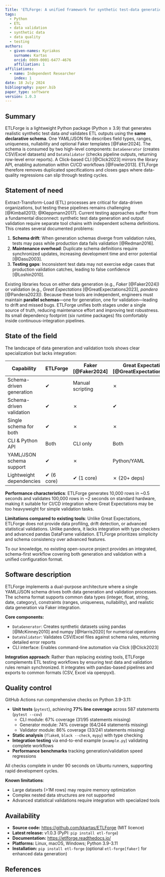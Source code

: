 ```yaml
---
Title: 'ETLForge: A unified framework for synthetic test-data generation and ETL validation'
tags:
  - Python
  - ETL
  - data validation
  - synthetic data
  - data quality
  - testing
authors:
  - given-names: Kyriakos
    surname: Kartas
    orcid: 0009-0001-6477-4676
    affiliation: 1
affiliations:
  - name: Independent Researcher
    index: 1
date: 18 July 2024
bibliography: paper.bib
paper_type: software
version: 1.0.3
---
```


## Summary

ETLForge is a lightweight Python package (Python ≥ 3.9) that generates realistic synthetic test data *and* validates ETL outputs using the **same declarative schema**. One YAML/JSON file describes field types, ranges, uniqueness, nullability and optional Faker templates [@Faker2024]. The schema is consumed by two high-level components: `DataGenerator` (creates CSV/Excel datasets) and `DataValidator` (checks pipeline outputs, returning row-level error reports). A Click-based CLI [@Click2023] mirrors the library API, enabling automation within CI/CD workflows [@Fowler2013]. ETLForge therefore removes duplicated specifications and closes gaps where data-quality regressions can slip through testing cycles.

## Statement of need

Extract-Transform-Load (ETL) processes are critical for data-driven organizations, but testing these pipelines remains challenging [@Kimball2013; @Kleppmann2017]. Current testing approaches suffer from a fundamental disconnect: synthetic test data generation and output validation require separate tool chains with independent schema definitions. This creates several documented problems:

1. **Schema drift**: When generation schemas diverge from validation rules, tests may pass while production data fails validation [@Redman2016].
2. **Maintenance overhead**: Duplicate schema definitions require synchronized updates, increasing development time and error potential [@Dasu2003].
3. **Testing gaps**: Inconsistent test data may not exercise edge cases that production validation catches, leading to false confidence [@Loshin2010].

Existing libraries focus on either data generation (e.g., *Faker* [@Faker2024]) or validation (e.g., *Great Expectations* [@GreatExpectations2023], *pandera* [@Pandera2023]). Because these tools are independent, engineers must maintain **parallel schemas**—one for generation, one for validation—leading to drift and missed bugs. ETLForge unifies both stages under a single source of truth, reducing maintenance effort and improving test robustness. Its small dependency footprint (six runtime packages) fits comfortably inside continuous-integration pipelines.

## State of the field

The landscape of data generation and validation tools shows clear specialization but lacks integration:

| Capability | ETLForge | Faker [@Faker2024] | Great Expectations [@GreatExpectations2023] | pandera [@Pandera2023] | Cerberus [@Cerberus2024] |
|------------|----------|-------|--------------------|---------|---------|
| Schema-driven generation | ✔ | Manual scripting | ✗ | ✗ | ✗ |
| Schema-driven validation | ✔ | ✗ | ✔ | ✔ | ✔ |
| Single schema for both   | ✔ | ✗ | ✗ | ✗ | ✗ |
| CLI & Python API         | Both | CLI only | Both | Python only | Python only |
| YAML/JSON schema support | ✔ | ✗ | Python/YAML | Python only | Python only |
| Lightweight dependencies | ✔ (6 core) | ✔ (1 core) | ✗ (20+ deps) | ✔ (5 core) | ✔ (0 core) |

**Performance characteristics**: ETLForge generates 10,000 rows in ~0.5 seconds and validates 100,000 rows in ~2 seconds on standard hardware, making it suitable for CI/CD integration where Great Expectations may be too heavyweight for simple validation tasks.

**Limitations compared to existing tools**: Unlike Great Expectations, ETLForge does not provide data profiling, drift detection, or advanced statistical validations. Unlike pandera, it lacks integration with type checkers and advanced pandas DataFrame validation. ETLForge prioritizes simplicity and schema consistency over advanced features.

To our knowledge, no existing open-source project provides an integrated, schema-first workflow covering both generation and validation with a unified configuration format.

## Software description

ETLForge implements a dual-purpose architecture where a single YAML/JSON schema drives both data generation and validation processes. The schema format supports common data types (integer, float, string, date, category), constraints (ranges, uniqueness, nullability), and realistic data generation via Faker integration.

**Core components:**
- `DataGenerator`: Creates synthetic datasets using pandas [@McKinney2010] and numpy [@Harris2020] for numerical operations
- `DataValidator`: Validates CSV/Excel files against schema rules, returning detailed error reports
- CLI interface: Enables command-line automation via Click [@Click2023]

**Integration approach**: Rather than replacing existing tools, ETLForge complements ETL testing workflows by ensuring test data and validation rules remain synchronized. It integrates with pandas-based pipelines and exports to common formats (CSV, Excel via openpyxl).

## Quality control

GitHub Actions run comprehensive checks on Python 3.9-3.11:

* **Unit tests** (`pytest`), achieving **77% line coverage** across 587 statements (`pytest --cov`)
  - CLI module: 67% coverage (31/95 statements missing)  
  - Generator module: 74% coverage (64/244 statements missing)
  - Validator module: 86% coverage (33/241 statements missing)
* **Static analysis** (`flake8`, `black --check`, `mypy`) with type checking
* **Integration testing** via end-to-end example (`example.py`) validating complete workflows
* **Performance benchmarks** tracking generation/validation speed regressions

All checks complete in under 90 seconds on Ubuntu runners, supporting rapid development cycles.

**Known limitations**: 
- Large datasets (>1M rows) may require memory optimization
- Complex nested data structures are not supported
- Advanced statistical validations require integration with specialized tools

## Availability

* **Source code:** https://github.com/kkartas/ETLForge (MIT licence)
* **Latest release:** v1.0.3 (PyPI: `pip install etl-forge`)
* **Documentation:** https://etlforge.readthedocs.io/
* **Platforms:** Linux, macOS, Windows; Python 3.9-3.11
* **Installation:** `pip install etl-forge` (optional `etl-forge[faker]` for enhanced data generation)

## References

